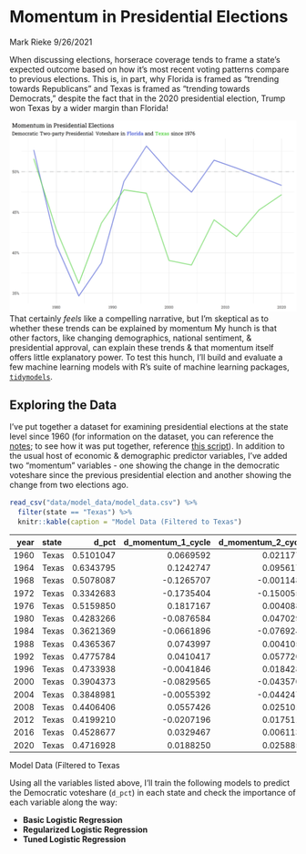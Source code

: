 Momentum in Presidential Elections
================
Mark Rieke
9/26/2021

When discussing elections, horserace coverage tends to frame a state’s
expected outcome based on how it’s most recent voting patterns compare
to previous elections. This is, in part, why Florida is framed as
“trending towards Republicans” and Texas is framed as “trending towards
Democrats,” despite the fact that in the 2020 presidential election,
Trump won Texas by a wider margin than Florida!

![](pics/tx_fl_2pv.png) That certainly *feels* like a compelling
narrative, but I’m skeptical as to whether these trends can be explained
by momentum My hunch is that other factors, like changing demographics,
national sentiment, & presidential approval, can explain these trends &
that momentum itself offers little explanatory power. To test this
hunch, I’ll build and evaluate a few machine learning models with R’s
suite of machine learning packages,
[`tidymodels`](https://www.tidymodels.org/).

## Exploring the Data

I’ve put together a dataset for examining presidential elections at the
state level since 1960 (for information on the dataset, you can
reference the
[notes](https://github.com/markjrieke/thedatadiary/tree/main/2021.09.26-president_momentum/notes);
to see how it was put together, reference [this
script](https://github.com/markjrieke/thedatadiary/blob/main/2021.09.26-president_momentum/scripts/data_wrangle.R)).
In addition to the usual host of economic & demographic predictor
variables, I’ve added two “momentum” variables - one showing the change
in the democratic voteshare since the previous presidential election and
another showing the change from two elections ago.

``` r
read_csv("data/model_data/model_data.csv") %>%
  filter(state == "Texas") %>%
  knitr::kable(caption = "Model Data (Filtered to Texas")
```

| year | state |    d\_pct | d\_momentum\_1\_cycle | d\_momentum\_2\_cycle |   aapi |  black | hispanic | native\_american |  white | inflation | gdp\_growth | previous\_presidential\_party | democratic\_incumbent\_run | republican\_incumbent\_running | previous\_president\_approval | previous\_president\_disapproval | previous\_president\_net\_approval | d\_pct\_nat |
|-----:|:------|----------:|----------------------:|----------------------:|-------:|-------:|---------:|-----------------:|-------:|----------:|------------:|:------------------------------|:---------------------------|:-------------------------------|------------------------------:|---------------------------------:|-----------------------------------:|------------:|
| 1960 | Texas | 0.5101047 |             0.0669592 |             0.0211773 | 0.0010 | 0.1240 |   0.1480 |           0.0010 | 0.7110 | 0.0814249 |   0.1192671 | Republican                    | No                         | No                             |                          60.1 |                             26.6 |                               33.5 |   0.5008256 |
| 1964 | Texas | 0.6343795 |             0.1242747 |             0.0956170 | 0.0014 | 0.1244 |   0.1596 |           0.0014 | 0.7050 | 0.0460504 |   0.2077217 | Democratic                    | No                         | No                             |                          74.0 |                             15.0 |                               59.0 |   0.6134470 |
| 1968 | Texas | 0.5078087 |            -0.1265707 |            -0.0011480 | 0.0018 | 0.1248 |   0.1712 |           0.0018 | 0.6990 | 0.1343188 |   0.2204475 | Democratic                    | No                         | No                             |                          48.7 |                             38.8 |                               10.5 |   0.4959405 |
| 1972 | Texas | 0.3342683 |            -0.1735404 |            -0.1500556 | 0.0032 | 0.1240 |   0.1836 |           0.0022 | 0.6882 | 0.1954674 |   0.1222417 | Republican                    | No                         | Yes                            |                          51.7 |                             35.9 |                               15.7 |   0.3821389 |
| 1976 | Texas | 0.5159850 |             0.1817167 |             0.0040882 | 0.0056 | 0.1220 |   0.1968 |           0.0026 | 0.6726 | 0.3720379 |   0.1014738 | Republican                    | No                         | No                             |                          51.5 |                             33.6 |                               17.8 |   0.5105229 |
| 1980 | Texas | 0.4283266 |            -0.0876584 |             0.0470291 | 0.0080 | 0.1200 |   0.2100 |           0.0030 | 0.6570 | 0.4628670 |   0.1212904 | Democratic                    | Yes                        | No                             |                          33.7 |                             55.0 |                              -21.3 |   0.4469466 |
| 1984 | Texas | 0.3621369 |            -0.0661896 |            -0.0769240 | 0.0124 | 0.1196 |   0.2280 |           0.0034 | 0.6366 | 0.2408501 |   0.1490947 | Republican                    | No                         | Yes                            |                          62.0 |                             29.0 |                               32.9 |   0.4083038 |
| 1988 | Texas | 0.4365367 |             0.0743997 |             0.0041050 | 0.0168 | 0.1192 |   0.2460 |           0.0038 | 0.6162 | 0.1408183 |   0.1568228 | Republican                    | No                         | No                             |                          63.1 |                             29.0 |                               34.1 |   0.4609820 |
| 1992 | Texas | 0.4775784 |             0.0410417 |             0.0577207 | 0.0208 | 0.1182 |   0.2680 |           0.0044 | 0.5896 | 0.1818182 |   0.0946463 | Republican                    | No                         | Yes                            |                          54.7 |                             36.7 |                               17.9 |   0.5345497 |
| 1996 | Texas | 0.4733938 |            -0.0041846 |             0.0184285 | 0.0244 | 0.1166 |   0.2940 |           0.0052 | 0.5568 | 0.1164432 |   0.1401298 | Democratic                    | Yes                        | No                             |                          58.8 |                             33.6 |                               25.2 |   0.5474133 |
| 2000 | Texas | 0.3904373 |            -0.0829565 |            -0.0435705 | 0.0280 | 0.1150 |   0.3200 |           0.0060 | 0.5240 | 0.0992415 |   0.1873169 | Democratic                    | No                         | No                             |                          67.0 |                             30.8 |                               36.2 |   0.5026805 |
| 2004 | Texas | 0.3848981 |            -0.0055392 |            -0.0442478 | 0.0320 | 0.1162 |   0.3424 |           0.0064 | 0.4956 | 0.0971823 |   0.0966287 | Republican                    | No                         | Yes                            |                          50.1 |                             45.1 |                                5.0 |   0.4875601 |
| 2008 | Texas | 0.4406406 |             0.0557426 |             0.0251017 | 0.0360 | 0.1174 |   0.3648 |           0.0068 | 0.4672 | 0.1372904 |   0.0865780 | Republican                    | No                         | No                             |                          27.8 |                             66.5 |                              -34.5 |   0.5368885 |
| 2012 | Texas | 0.4199210 |            -0.0207196 |             0.0175115 | 0.0414 | 0.1188 |   0.3794 |           0.0076 | 0.4440 | 0.0674808 |   0.0364484 | Democratic                    | Yes                        | No                             |                          51.4 |                             43.5 |                                8.2 |   0.5196386 |
| 2016 | Texas | 0.4528677 |             0.0329467 |             0.0061136 | 0.0482 | 0.1204 |   0.3862 |           0.0088 | 0.4260 | 0.0436155 |   0.0885840 | Democratic                    | No                         | No                             |                          57.9 |                             38.3 |                               13.2 |   0.5111329 |
| 2020 | Texas | 0.4716928 |             0.0188250 |             0.0258859 | 0.0550 | 0.1220 |   0.3930 |           0.0100 | 0.3970 | 0.0774424 |   0.0471825 | Republican                    | No                         | Yes                            |                          38.7 |                             57.9 |                              -12.1 |   0.5226799 |

Model Data (Filtered to Texas

Using all the variables listed above, I’ll train the following models to
predict the Democratic voteshare (`d_pct`) in each state and check the
importance of each variable along the way:

-   **Basic Logistic Regression**
-   **Regularized Logistic Regression**
-   **Tuned Logistic Regression**
